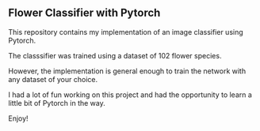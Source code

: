 ## Flower Classifier with Pytorch

This repository contains my implementation of an image classifier using Pytorch.

The classsifier was trained using a dataset of 102 flower species.

However, the implementation is general enough to train the network with any dataset of your choice.

I had a lot of fun working on this project and had the opportunity to learn a little bit of Pytorch in the way.


Enjoy!


